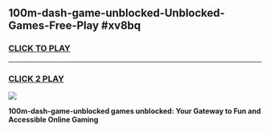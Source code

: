 
## 100m-dash-game-unblocked-Unblocked-Games-Free-Play #xv8bq
<h3>
<a href="https://us.freeplayer.one?title=100m-dash-game-unblocked&ref=9M">CLICK TO PLAY</a></h3>
<hr>

<h3>
<a href="https://us.freeplayer.one?title=100m-dash-game-unblocked&ref=9M">CLICK 2 PLAY</a>
  
</h3>

<a href="https://us.freeplayer.one?title=100m-dash-game-unblocked&ref=9M"><img src="https://clearcache.store/games.png"></a>


**100m-dash-game-unblocked games unblocked: Your Gateway to Fun and Accessible Online Gaming**
